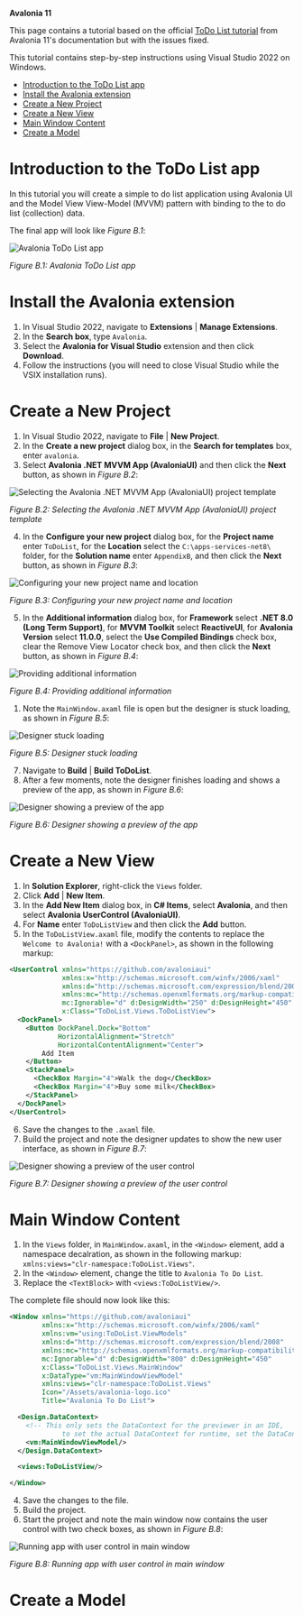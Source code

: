 **Avalonia 11**

This page contains a tutorial based on the official [ToDo List tutorial](https://docs.avaloniaui.net/docs/next/tutorials/todo-list-app/) 
from Avalonia 11's documentation but with the issues fixed.

This tutorial contains step-by-step instructions using Visual Studio 2022 on Windows.

- [Introduction to the ToDo List app](#introduction-to-the-todo-list-app)
- [Install the Avalonia extension](#install-the-avalonia-extension)
- [Create a New Project](#create-a-new-project)
- [Create a New View](#create-a-new-view)
- [Main Window Content](#main-window-content)
- [Create a Model](#create-a-model)

# Introduction to the ToDo List app

In this tutorial you will create a simple to do list application using Avalonia UI and the Model View View-Model (MVVM) pattern with binding to the to do list (collection) data.

The final app will look like *Figure B.1*:

![Avalonia ToDo List app](avalonia/avalonia-todo-01.png)

*Figure B.1: Avalonia ToDo List app*

# Install the Avalonia extension

1. In Visual Studio 2022, navigate to **Extensions** | **Manage Extensions**.
2. In the **Search box**, type `Avalonia`.
3. Select the **Avalonia for Visual Studio** extension and then click **Download**.
4. Follow the instructions (you will need to close Visual Studio while the VSIX installation runs).

# Create a New Project

1. In Visual Studio 2022, navigate to **File** | **New Project**.
2. In the **Create a new project** dialog box, in the **Search for templates** box, enter `avalonia`.
3. Select **Avalonia .NET MVVM App (AvaloniaUI)** and then click the **Next** button, as shown in *Figure B.2*:

![Selecting the Avalonia .NET MVVM App (AvaloniaUI) project template](avalonia/avalonia-todo-02.png)

*Figure B.2: Selecting the Avalonia .NET MVVM App (AvaloniaUI) project template*

4. In the **Configure your new project** dialog box, for the **Project name** enter `ToDoList`, for the **Location** select the `C:\apps-services-net8\` folder, for the **Solution name** enter `AppendixB`, and then click the **Next** button, as shown in *Figure B.3*:

![Configuring your new project name and location](avalonia/avalonia-todo-03.png)

*Figure B.3: Configuring your new project name and location*

5. In the **Additional information** dialog box, for **Framework** select **.NET 8.0 (Long Term Support)**, for **MVVM Toolkit** select **ReactiveUI**, for **Avalonia Version** select **11.0.0**, select the **Use Compiled Bindings** check box, clear the Remove View Locator check box, and then click the **Next** button, as shown in *Figure B.4*:

![Providing additional information](avalonia/avalonia-todo-04.png)

*Figure B.4: Providing additional information*

1. Note the `MainWindow.axaml` file is open but the designer is stuck loading, as shown in *Figure B.5*:

![Designer stuck loading](avalonia/avalonia-todo-05.png)

*Figure B.5: Designer stuck loading*

7. Navigate to **Build** | **Build ToDoList**.
8. After a few moments, note the designer finishes loading and shows a preview of the app, as shown in *Figure B.6*:

![Designer showing a preview of the app](avalonia/avalonia-todo-06.png)

*Figure B.6: Designer showing a preview of the app*

# Create a New View

1. In **Solution Explorer**, right-click the `Views` folder.
2. Click **Add** | **New Item**.
3. In the **Add New Item** dialog box, in **C# Items**, select **Avalonia**, and then select **Avalonia UserControl (AvaloniaUI)**.
4. For **Name** enter `ToDoListView` and then click the **Add** button.
5. In the `ToDoListView.axaml` file, modify the contents to replace the `Welcome to Avalonia!` with a `<DockPanel>`, as shown in the following markup:
```xml
<UserControl xmlns="https://github.com/avaloniaui"
             xmlns:x="http://schemas.microsoft.com/winfx/2006/xaml"
             xmlns:d="http://schemas.microsoft.com/expression/blend/2008"
             xmlns:mc="http://schemas.openxmlformats.org/markup-compatibility/2006"
             mc:Ignorable="d" d:DesignWidth="250" d:DesignHeight="450"
             x:Class="ToDoList.Views.ToDoListView">
  <DockPanel>
    <Button DockPanel.Dock="Bottom"
            HorizontalAlignment="Stretch"
            HorizontalContentAlignment="Center">
        Add Item
    </Button>
    <StackPanel>
      <CheckBox Margin="4">Walk the dog</CheckBox>
      <CheckBox Margin="4">Buy some milk</CheckBox>
    </StackPanel>
  </DockPanel>
</UserControl>
```

6. Save the changes to the `.axaml` file.
7. Build the project and note the designer updates to show the new user interface, as shown in *Figure B.7*:

![Designer showing a preview of the user control](avalonia/avalonia-todo-07.png)

*Figure B.7: Designer showing a preview of the user control*

# Main Window Content

1. In the `Views` folder, in `MainWindow.axaml`, in the `<Window>` element, add a namespace decalration, as shown in the following markup: `xmlns:views="clr-namespace:ToDoList.Views"`.
2. In the `<Window>` element, change the title to `Avalonia To Do List`.
3. Replace the `<TextBlock>` with `<views:ToDoListView/>`.

The complete file should now look like this:
```xml
<Window xmlns="https://github.com/avaloniaui"
        xmlns:x="http://schemas.microsoft.com/winfx/2006/xaml"
        xmlns:vm="using:ToDoList.ViewModels"
        xmlns:d="http://schemas.microsoft.com/expression/blend/2008"
        xmlns:mc="http://schemas.openxmlformats.org/markup-compatibility/2006"
        mc:Ignorable="d" d:DesignWidth="800" d:DesignHeight="450"
        x:Class="ToDoList.Views.MainWindow"
        x:DataType="vm:MainWindowViewModel"
        xmlns:views="clr-namespace:ToDoList.Views"
        Icon="/Assets/avalonia-logo.ico"
        Title="Avalonia To Do List">

  <Design.DataContext>
    <!-- This only sets the DataContext for the previewer in an IDE,
             to set the actual DataContext for runtime, set the DataContext property in code (look at App.axaml.cs) -->
    <vm:MainWindowViewModel/>
  </Design.DataContext>

  <views:ToDoListView/>

</Window>
```

4. Save the changes to the file.
5. Build the project.
6. Start the project and note the main window now contains the user control with two check boxes, as shown in *Figure B.8*:

![Running app with user control in main window](avalonia/avalonia-todo-08.png)

*Figure B.8: Running app with user control in main window*

# Create a Model

